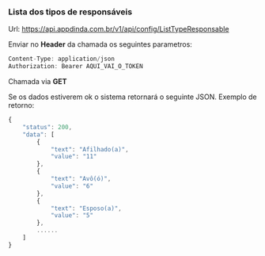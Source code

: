 
### Lista dos tipos de responsáveis
Url: https://api.appdinda.com.br/v1/api/config/ListTypeResponsable

Enviar no **Header** da chamada os seguintes parametros:
```javascript {.line-numbers}
Content-Type: application/json
Authorization: Bearer AQUI_VAI_O_TOKEN
```
Chamada via **GET** 

Se os dados estiverem ok o sistema retornará o seguinte JSON.
Exemplo de retorno:
```javascript {.line-numbers}
{
    "status": 200,
    "data": [
        {
            "text": "Afilhado(a)",
            "value": "11"
        },
        {
            "text": "Avô(ó)",
            "value": "6"
        },
        {
            "text": "Esposo(a)",
            "value": "5"
        },
        ......
    ]
}
```
 
